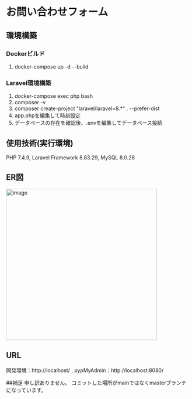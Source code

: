 # お問い合わせフォーム
## 環境構築
### Dockerビルド
1. docker-compose up -d --build
### Laravel環境構築
1. docker-compose exec php bash
2. composer -v
3. composer create-project "laravel/laravel=8.*" . --prefer-dist
4. app.phpを編集して時刻設定
5. データベースの存在を確認後、.envを編集してデータベース接続
## 使用技術(実行環境)
PHP 7.4.9,
Laravel Framework 8.83.29,
MySQL 8.0.26
## ER図
<img width="413" alt="image" src="https://github.com/user-attachments/assets/6c6ca413-6d1f-4d4a-9075-988a482b2b28" />

## URL
開発環境：http://localhost/ ,
pypMyAdmin：http://localhost:8080/

##補足
申し訳ありません。
コミットした場所がmainではなくmasterブランチになっています。
